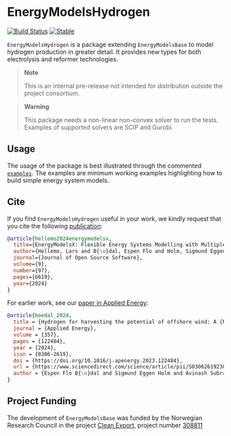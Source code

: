 # EnergyModelsHydrogen

[![Build Status](https://gitlab.sintef.no/clean_export/energymodelshydrogen.jl/badges/main/pipeline.svg)](https://gitlab.sintef.no/clean_export/energymodelshydrogen.jl/-/jobs)
[![Stable](https://img.shields.io/badge/docs-stable-4495d1.svg)](https://clean_export.pages.sintef.no/energymodelshydrogen.jl)

`EnergyModelsHydrogen` is a package extending `EnergyModelsBase` to model hydrogen production in greater detail.
It provides new types for both electrolysis and reformer technologies.

> **Note**
>
> This is an internal pre-release not intended for distribution outside the project consortium.

> **Warning**
>
> This package needs a non-linear non-convex solver to run the tests. Examples of supported solvers are SCIP and Gurobi.

## Usage

The usage of the package is best illustrated through the commented [`examples`](examples).
The examples are minimum working examples highlighting how to build simple energy system models.

## Cite

If you find `EnergyModelsHydrogen` useful in your work, we kindly request that you cite the following [publication](https://doi.org/10.21105/joss.06619):

```bibtex
@article{hellemo2024energymodelsx,
  title={EnergyModelsX: Flexible Energy Systems Modelling with Multiple Dispatch},
  author={Hellemo, Lars and B{\o}dal, Espen Flo and Holm, Sigmund Eggen and Pinel, Dimitri and Straus, Julian},
  journal={Journal of Open Source Software},
  volume={9},
  number={97},
  pages={6619},
  year={2024}
}
```

For earlier work, see our [paper in Applied Energy](https://www.sciencedirect.com/science/article/pii/S0306261923018482):

```bibtex
@article{boedal_2024,
  title = {Hydrogen for harvesting the potential of offshore wind: A {N}orth {S}ea case study},
  journal = {Applied Energy},
  volume = {357},
  pages = {122484},
  year = {2024},
  issn = {0306-2619},
  doi = {https://doi.org/10.1016/j.apenergy.2023.122484},
  url = {https://www.sciencedirect.com/science/article/pii/S0306261923018482},
  author = {Espen Flo B{\o}dal and Sigmund Eggen Holm and Avinash Subramanian and Goran Durakovic and Dimitri Pinel and Lars Hellemo and Miguel Mu{\~n}oz Ortiz and Brage Rugstad Knudsen and Julian Straus}
}
```

## Project Funding

The development of `EnergyModelsBase` was funded by the Norwegian Research Council in the project [Clean Export](https://www.sintef.no/en/projects/2020/cleanexport/), project number [308811](https://prosjektbanken.forskningsradet.no/project/FORISS/308811)
